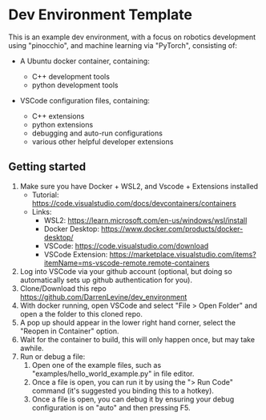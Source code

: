 # Dev Environment Template

This is an example dev environment, with a focus on robotics development using "pinocchio", and machine learning via "PyTorch", consisting of:

* A Ubuntu docker container, containing:
  * C++ development tools
  * python development tools

* VSCode configuration files, containing:
  * C++ extensions
  * python extensions
  * debugging and auto-run configurations
  * various other helpful developer extensions

## Getting started

1. Make sure you have Docker + WSL2, and Vscode + Extensions installed
    * Tutorial: <https://code.visualstudio.com/docs/devcontainers/containers>
    * Links:
        * WSL2: <https://learn.microsoft.com/en-us/windows/wsl/install>
        * Docker Desktop: <https://www.docker.com/products/docker-desktop/>
        * VSCode: <https://code.visualstudio.com/download>
        * VSCode Extension: <https://marketplace.visualstudio.com/items?itemName=ms-vscode-remote.remote-containers>
2. Log into VSCode via your github account (optional, but doing so automatically sets up github authentication for you).
3. Clone/Download this repo <https://github.com/DarrenLevine/dev_environment>
4. With docker running, open VSCode and select "File > Open Folder" and open a the folder to this cloned repo.
5. A pop up should appear in the lower right hand corner, select the "Reopen in Container" option.
6. Wait for the container to build, this will only happen once, but may take awhile.
7. Run or debug a file:
    1. Open one of the example files, such as "examples/hello_world_example.py" in file editor.
    2. Once a file is open, you can run it by using the "> Run Code" command (it's suggested you binding this to a hotkey).
    3. Once a file is open, you can debug it by ensuring your debug configuration is on "auto" and then pressing F5.
